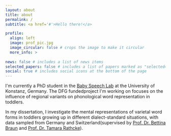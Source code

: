 ```yaml
---
layout: about
title: about
permalink: /
subtitle: <a href='#'>Hello there!</a>

profile:
  align: left
  image: prof_pic.jpg
  image_circular: false # crops the image to make it circular
  more_info: >
  
news: false # includes a list of news items
selected_papers: false # includes a list of papers marked as "selected={true}"
social: true # includes social icons at the bottom of the page
---
```


I'm currently a PhD student in the [Baby Speech Lab](https://www.ling.uni-konstanz.de/bsl/angebote-fuer-zu-hause/babylab-app/) at the University of Konstanz, Germany. The DFG fundedproject I'm working on focuses on the influence of regional variants on phonological word representation in toddlers.

In my dissertation, I investigate the mental representations of varietal word forms in toddlers growing up in different dialect-standard situations, with data sampled from Germany and Switzerland(supervised by [Prof. Dr. Bettina Braun](https://www.ling.uni-konstanz.de/braun-zinn/prof-dr-bettina-braun/) and [Prof. Dr. Tamara Rathcke](https://tamara-rathcke.github.io/)).
